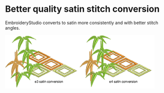 # Better quality satin stitch conversion

EmbroideryStudio converts to satin more consistently and with better stitch angles.

![BetterQualitySatinConversion.png](assets/BetterQualitySatinConversion.png)
